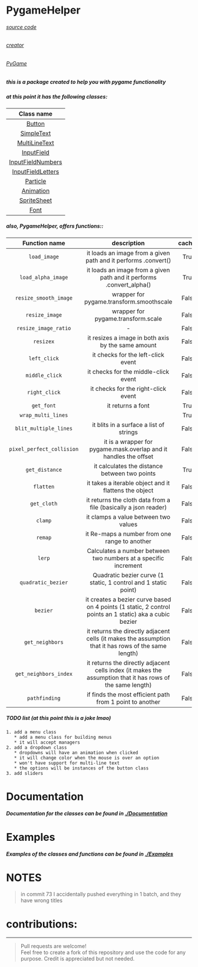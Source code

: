 # PygameHelper

###### [source code](https://github.com/Emc2356/Pygame-Widgets)
###### [creator](https://github.com/Emc2356)
###### [PyGame](https://pygame.org/) 

##### this is a package created to help you with pygame functionality 

##### at this point it has the following classes:
| Class name |
|:----------:|
|[Button](./Documentation/Button.md) |
|[SimpleText](./Documentation/SimpleText.md) |
| [MultiLineText](./Documentation/MultiLineText.md) |
| [InputField](./Documentation/InputField.md) |
| [InputFieldNumbers](./Documentation/InputFieldNumbers.md) |
| [InputFieldLetters](./Documentation/InputFieldLetters.md) |
| [Particle](./Documentation/Particle.md) |
| [Animation](./Documentation/Animation.md) |
| [SpriteSheet](./Documentation/SpriteSheet.md) |
| [Font](./Documentation/Font.md) |

##### also, PygameHelper, offers functions::
| Function name | description | cached |
|:-------------:|:-----------:|:------:|
| `load_image` | it loads an image from a given path and it performs .convert() | True |
| `load_alpha_image` | it loads an image from a given path and it performs .convert_alpha() | True |
| `resize_smooth_image` | wrapper for pygame.transform.smoothscale | False |
| `resize_image` | wrapper for pygame.transform.scale | False |
| `resize_image_ratio` | - | False |
| `resizex` | it resizes a image in both axis by the same amount | False |
| `left_click` | it checks for the left-click event  | False |
| `middle_click` | it checks for the middle-click event  | False |
| `right_click` | it checks for the right-click event  | False |
| `get_font` | it returns a font | True |
| `wrap_multi_lines` |  | True |
| `blit_multiple_lines` | it blits in a surface a list of strings | False |
| `pixel_perfect_collision` | it is a wrapper for pygame.mask.overlap and it handles the offset | False |
| `get_distance` | it calculates the distance between two points | True |
| `flatten` | it takes a iterable object and it flattens the object | False |
| `get_cloth` | it returns the cloth data from a file (basically a json reader) | False |
| `clamp` | it clamps a value between two values | False |
| `remap` | it Re-maps a number from one range to another | False |
| `lerp` |  Calculates a number between two numbers at a specific increment | False |
| `quadratic_bezier` | Quadratic bezier curve (1 static, 1 control and 1 static point) | False |
| `bezier` | it creates a bezier curve based on 4 points (1 static, 2 control points an 1 static) aka a cubic bezier | False |
| `get_neighbors` | it returns the directly adjacent cells (it makes the assumption that it has rows of the same length) | False |
| `get_neighbors_index` | it returns the directly adjacent cells index (it makes the assumption that it has rows of the same length) | False |
| `pathfinding` | if finds the most efficient path from 1 point to another | False |

##### TODO list (at this point this is a joke lmao)
~~~
1. add a menu class
   * add a menu class for building menus
   * it will accept managers
2. add a dropdown class
   * dropdowns will have an animation when clicked
   * it will change color when the mouse is over an option
   * won't have support for multi-line text
   * the options will be instances of the button class
3. add sliders
~~~

# Documentation
##### Documentation for the classes can be found in [./Documentation](./Documentation)

# Examples
##### Examples of the classes and functions can be found in [./Examples](./Examples)

# NOTES
> in commit 73 I accidentally pushed everything in 1 batch, and they have wrong titles  

# contributions:
---
> Pull requests are welcome!  
> Feel free to create a fork of this repository and use the code for any purpose. Credit is appreciated but not needed.
